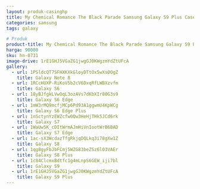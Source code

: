 ```yaml
---
layout: produk-casinghp
title: My Chemical Romance The Black Parade Samsung Galaxy S9 Plus Case
categories: samsung
tags: galaxy

# Produk
product-title: My Chemical Romance The Black Parade Samsung Galaxy S9 Plus Case
harga: 90000
sku: hn-0731
image-drive: 1rE1GHJ5VGaZG1jwgGJ0KWgzmYdZtUFcA
gallery:
  - url: 1PSldcQT7SFHXKXkGloyDTtOx5wXsOOgZ
    title: Galaxy Note 8
  - url: 1RCcHUXP-RiKoV5b2cV6DxqRfLWBXzvfm
    title: Galaxy S6
  - url: 18yBJfgkLVwOqL3ozAVs7dKbXIr80G3s9
    title: Galaxy S6 Edge
  - url: 1mW3rMQ9mcfjMCp6Pd93A1ggwmU4KpWCg
    title: Galaxy S6 Edge Plus
  - url: 1nSctynYzEWZcfw0Qw3HeHjTHk5JCd6rk
    title: Galaxy S7
  - url: 1WaUw5K_cDItWrmAJmHiVnIootWrB6BAD
    title: Galaxy S7 Edge
  - url: 1ac-sX3WcdazTfgRkjqDQLkq3i78gXw1Z
    title: Galaxy S8
  - url: 1qg8gyFbJbFCmj5WZG83beZSz6l03VAEr
    title: Galaxy S8 Plus
  - url: 1c84ClcmxBdtfc1g4mLnpS6GEW_iji7bl
    title: Galaxy S9
  - url: 1rE1GHJ5VGaZG1jwgGJ0KWgzmYdZtUFcA
    title: Galaxy S9 Plus
---
```

